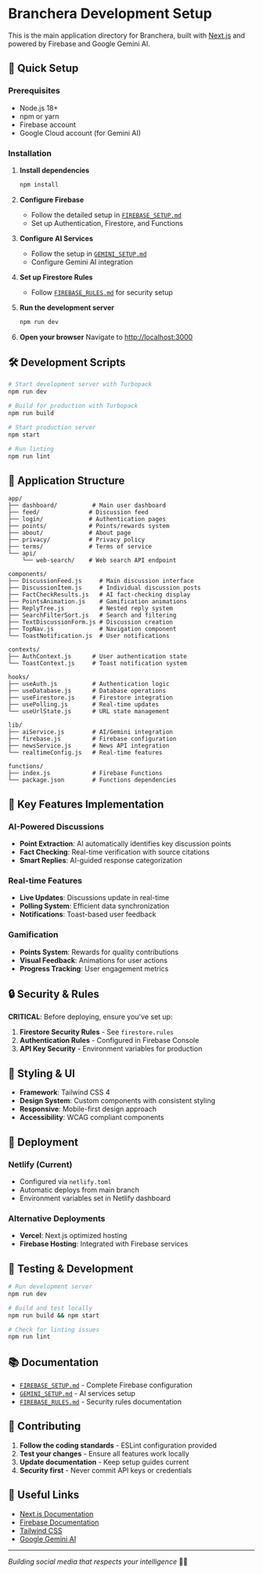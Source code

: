 # Branchera Development Setup

This is the main application directory for Branchera, built with [Next.js](https://nextjs.org) and powered by Firebase and Google Gemini AI.

## 🚀 Quick Setup

### Prerequisites
- Node.js 18+ 
- npm or yarn
- Firebase account
- Google Cloud account (for Gemini AI)

### Installation

1. **Install dependencies**
   ```bash
   npm install
   ```

2. **Configure Firebase**
   - Follow the detailed setup in [`FIREBASE_SETUP.md`](./FIREBASE_SETUP.md)
   - Set up Authentication, Firestore, and Functions

3. **Configure AI Services**
   - Follow the setup in [`GEMINI_SETUP.md`](./GEMINI_SETUP.md) 
   - Configure Gemini AI integration

4. **Set up Firestore Rules**
   - Follow [`FIREBASE_RULES.md`](./FIREBASE_RULES.md) for security setup

5. **Run the development server**
   ```bash
   npm run dev
   ```

6. **Open your browser**
   Navigate to [http://localhost:3000](http://localhost:3000)

## 🛠️ Development Scripts

```bash
# Start development server with Turbopack
npm run dev

# Build for production with Turbopack
npm run build

# Start production server
npm start

# Run linting
npm run lint
```

## 📁 Application Structure

```
app/
├── dashboard/          # Main user dashboard
├── feed/              # Discussion feed
├── login/             # Authentication pages
├── points/            # Points/rewards system
├── about/             # About page
├── privacy/           # Privacy policy
├── terms/             # Terms of service
└── api/
    └── web-search/    # Web search API endpoint

components/
├── DiscussionFeed.js     # Main discussion interface
├── DiscussionItem.js     # Individual discussion posts
├── FactCheckResults.js   # AI fact-checking display
├── PointsAnimation.js    # Gamification animations
├── ReplyTree.js          # Nested reply system
├── SearchFilterSort.js   # Search and filtering
├── TextDiscussionForm.js # Discussion creation
├── TopNav.js             # Navigation component
└── ToastNotification.js  # User notifications

contexts/
├── AuthContext.js      # User authentication state
└── ToastContext.js     # Toast notification system

hooks/
├── useAuth.js          # Authentication logic
├── useDatabase.js      # Database operations
├── useFirestore.js     # Firestore integration
├── usePolling.js       # Real-time updates
└── useUrlState.js      # URL state management

lib/
├── aiService.js        # AI/Gemini integration
├── firebase.js         # Firebase configuration
├── newsService.js      # News API integration
└── realtimeConfig.js   # Real-time features

functions/
├── index.js            # Firebase Functions
└── package.json        # Functions dependencies
```

## 🔧 Key Features Implementation

### AI-Powered Discussions
- **Point Extraction**: AI automatically identifies key discussion points
- **Fact Checking**: Real-time verification with source citations
- **Smart Replies**: AI-guided response categorization

### Real-time Features
- **Live Updates**: Discussions update in real-time
- **Polling System**: Efficient data synchronization
- **Notifications**: Toast-based user feedback

### Gamification
- **Points System**: Rewards for quality contributions
- **Visual Feedback**: Animations for user actions
- **Progress Tracking**: User engagement metrics

## 🔒 Security & Rules

**CRITICAL**: Before deploying, ensure you've set up:
1. **Firestore Security Rules** - See `firestore.rules`
2. **Authentication Rules** - Configured in Firebase Console
3. **API Key Security** - Environment variables for production

## 🎨 Styling & UI

- **Framework**: Tailwind CSS 4
- **Design System**: Custom components with consistent styling
- **Responsive**: Mobile-first design approach
- **Accessibility**: WCAG compliant components

## 🚀 Deployment

### Netlify (Current)
- Configured via `netlify.toml`
- Automatic deploys from main branch
- Environment variables set in Netlify dashboard

### Alternative Deployments
- **Vercel**: Next.js optimized hosting
- **Firebase Hosting**: Integrated with Firebase services

## 🧪 Testing & Development

```bash
# Run development server
npm run dev

# Build and test locally
npm run build && npm start

# Check for linting issues
npm run lint
```

## 📚 Documentation

- [`FIREBASE_SETUP.md`](./FIREBASE_SETUP.md) - Complete Firebase configuration
- [`GEMINI_SETUP.md`](./GEMINI_SETUP.md) - AI services setup  
- [`FIREBASE_RULES.md`](./FIREBASE_RULES.md) - Security rules documentation

## 🤝 Contributing

1. **Follow the coding standards** - ESLint configuration provided
2. **Test your changes** - Ensure all features work locally
3. **Update documentation** - Keep setup guides current
4. **Security first** - Never commit API keys or credentials

## 🔗 Useful Links

- [Next.js Documentation](https://nextjs.org/docs)
- [Firebase Documentation](https://firebase.google.com/docs)
- [Tailwind CSS](https://tailwindcss.com/docs)
- [Google Gemini AI](https://ai.google.dev/)

---

*Building social media that respects your intelligence* 🧠✨
